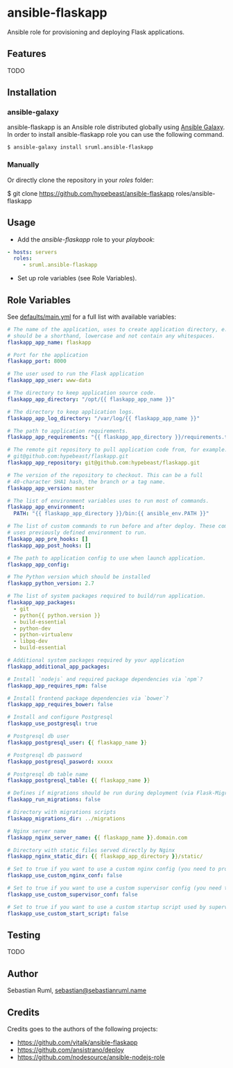 # ansible-flaskapp

Ansible role for provisioning and deploying Flask applications.


## Features

TODO


## Installation

### ansible-galaxy

ansible-flaskapp is an Ansible role distributed globally using [Ansible Galaxy](https://galaxy.ansible.com/). In order to install ansible-flaskapp role you can use the following command.

```
$ ansible-galaxy install sruml.ansible-flaskapp
```

### Manually

Or directly clone the repository in your *roles* folder:

  $ git clone https://github.com/hypebeast/ansible-flaskapp roles/ansible-flaskapp


## Usage

  * Add the *ansible-flaskapp* role to your *playbook*:

```yaml
- hosts: servers
  roles:
     - sruml.ansible-flaskapp
```

  * Set up role variables (see Role Variables).

## Role Variables

See [defaults/main.yml](./defaults/main.yml) for a full list with available variables:

```yaml
# The name of the application, uses to create application directory, e.g.
# should be a shorthand, lowercase and not contain any whitespaces.
flaskapp_app_name: flaskapp

# Port for the application
flaskapp_port: 8000

# The user used to run the Flask application
flaskapp_app_user: www-data

# The directory to keep application source code.
flaskapp_app_directory: "/opt/{{ flaskapp_app_name }}"

# The directory to keep application logs.
flaskapp_app_log_directory: "/var/log/{{ flaskapp_app_name }}"

# The path to application requirements.
flaskapp_app_requirements: "{{ flaskapp_app_directory }}/requirements.txt"

# The remote git repository to pull application code from, for example:
# git@github.com:hypebeast/flaskapp.git
flaskapp_app_repository: git@github.com:hypebeast/flaskapp.git

# The version of the repository to checkout. This can be a full
# 40-character SHA1 hash, the branch or a tag name.
flaskapp_app_version: master

# The list of environment variables uses to run most of commands.
flaskapp_app_environment:
  PATH: "{{ flaskapp_app_directory }}/bin:{{ ansible_env.PATH }}"

# The list of custom commands to run before and after deploy. These commands
# uses previously defined environment to run.
flaskapp_app_pre_hooks: []
flaskapp_app_post_hooks: []

# The path to application config to use when launch application.
flaskapp_app_config:

# The Python version which should be installed
flaskapp_python_version: 2.7

# The list of system packages required to build/run application.
flaskapp_app_packages:
  - git
  - python{{ python.version }}
  - build-essential
  - python-dev
  - python-virtualenv
  - libpq-dev
  - build-essential

# Additional system packages required by your application
flaskapp_additional_app_packages:

# Install `nodejs` and required package dependencies via `npm`?
flaskapp_app_requires_npm: false

# Install frontend package dependencies via `bower`?
flaskapp_app_requires_bower: false

# Install and configure Postgresql
flaskapp_use_postgresql: true

# Postgresql db user
flaskapp_postgresql_user: {{ flaskapp_name }}

# Postgresql db password
flaskapp_postgresql_pasword: xxxxx

# Postgresql db table name
flaskapp_postgresql_table: {{ flaskapp_name }}

# Defines if migrations should be run during deployment (via Flask-Migrate)
flaskapp_run_migrations: false

# Directory with migrations scripts
flaskapp_migrations_dir: ../migrations

# Nginx server name
flaskapp_nginx_server_name: {{ flaskapp_name }}.domain.com

# Directory with static files served directly by Nginx
flaskapp_nginx_static_dir: {{ flaskapp_app_directory }}/static/

# Set to true if you want to use a custom nginx config (you need to provisioning it by yourself)
flaskapp_use_custom_nginx_conf: false

# Set to true if you want to use a custom supervisor config (you need to provisioning it by yourself)
flaskapp_use_custom_supervisor_conf: false

# Set to true if you want to use a custom startup script used by supervisor (you need to provisioning it by yourself)
flaskapp_use_custom_start_script: false
```


## Testing

TODO


## Author

Sebastian Ruml, sebastian@sebastianruml.name


## Credits

Credits goes to the authors of the following projects:

  * https://github.com/vitalk/ansible-flaskapp
  * https://github.com/ansistrano/deploy
  * https://github.com/nodesource/ansible-nodejs-role
